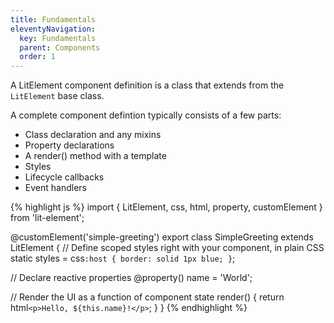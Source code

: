 ```yaml
---
title: Fundamentals
eleventyNavigation:
  key: Fundamentals
  parent: Components
  order: 1
---
```


A LitElement component definition is a class that extends from the `LitElement` base class.

A complete component defintion typically consists of a few parts:
 * Class declaration and any mixins
 * Property declarations
 * A render() method with a template
 * Styles
 * Lifecycle callbacks
 * Event handlers

{% highlight js %}
import { LitElement, css, html, property, customElement } from 'lit-element';

@customElement('simple-greeting')
export class SimpleGreeting extends LitElement {
  // Define scoped styles right with your component, in plain CSS
  static styles = css`
    :host {
      border: solid 1px blue;
    }
  `;

  // Declare reactive properties
  @property()
  name = 'World';

  // Render the UI as a function of component state
  render() {
    return html`<p>Hello, ${this.name}!</p>`;
  }
}
{% endhighlight %}
